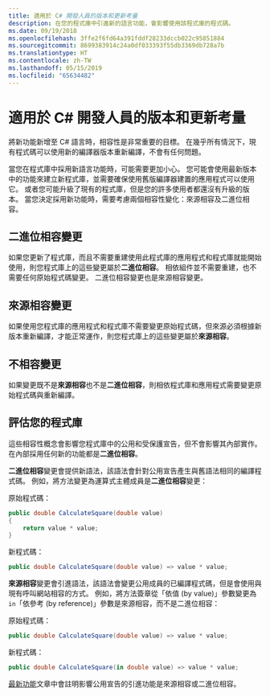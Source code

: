 ```yaml
---
title: 適用於 C# 開發人員的版本和更新考量
description: 在您的程式庫中引進新的語言功能，會影響使用該程式庫的程式碼。
ms.date: 09/19/2018
ms.openlocfilehash: 3ffe2f6fd64a391fddf28233dccb022c95851884
ms.sourcegitcommit: 8699383914c24a0df033393f55db3369db728a7b
ms.translationtype: HT
ms.contentlocale: zh-TW
ms.lasthandoff: 05/15/2019
ms.locfileid: "65634482"
---
```

# <a name="version-and-update-considerations-for-c-developers"></a>適用於 C# 開發人員的版本和更新考量

將新功能新增至 C# 語言時，相容性是非常重要的目標。 在幾乎所有情況下，現有程式碼可以使用新的編譯器版本重新編譯，不會有任何問題。

當您在程式庫中採用新語言功能時，可能需要更加小心。 您可能會使用最新版本中的功能來建立新程式庫，並需要確保使用舊版編譯器建置的應用程式可以使用它。 或者您可能升級了現有的程式庫，但是您的許多使用者都還沒有升級的版本。 當您決定採用新功能時，需要考慮兩個相容性變化：來源相容及二進位相容。

## <a name="binary-compatible-changes"></a>二進位相容變更

如果您更新了程式庫，而且不需要重建使用此程式庫的應用程式和程式庫就能開始使用，則您程式庫上的這些變更屬於**二進位相容**。 相依組件並不需要重建，也不需要任何原始程式碼變更。 二進位相容變更也是來源相容變更。

## <a name="source-compatible-changes"></a>來源相容變更

如果使用您程式庫的應用程式和程式庫不需要變更原始程式碼，但來源必須根據新版本重新編譯，才能正常運作，則您程式庫上的這些變更屬於**來源相容**。

## <a name="incompatible-changes"></a>不相容變更

如果變更既不是**來源相容**也不是**二進位相容**，則相依程式庫和應用程式需要變更原始程式碼與重新編譯。

## <a name="evaluate-your-library"></a>評估您的程式庫

這些相容性概念會影響您程式庫中的公用和受保護宣告，但不會影響其內部實作。 在內部採用任何新的功能都是**二進位相容**。  

**二進位相容**變更會提供新語法，該語法會針對公用宣告產生與舊語法相同的編譯程式碼。 例如，將方法變更為運算式主體成員是**二進位相容**變更：

原始程式碼：

```csharp
public double CalculateSquare(double value)
{
    return value * value;
}
```

新程式碼：

```csharp
public double CalculateSquare(double value) => value * value;
```

**來源相容**變更會引進語法，該語法會變更公用成員的已編譯程式碼，但是會使用與現有呼叫網站相容的方式。 例如，將方法簽章從「依值 (by value)」參數變更為 `in`「依參考 (by reference)」參數是來源相容，而不是二進位相容：

原始程式碼：

```csharp
public double CalculateSquare(double value) => value * value;
```

新程式碼：

```csharp
public double CalculateSquare(in double value) => value * value;
```

[最新功能](index.md)文章中會註明影響公用宣告的引進功能是來源相容或二進位相容。
